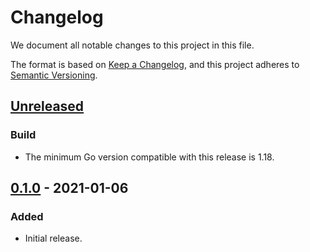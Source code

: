 # Changelog

We document all notable changes to this project in this file.

The format is based on [Keep a Changelog](https://keepachangelog.com/en/1.0.0/), and this project adheres to [Semantic Versioning](https://semver.org/spec/v2.0.0.html).

## [Unreleased]

### Build

* The minimum Go version compatible with this release is 1.18.

## [0.1.0] - 2021-01-06

### Added

* Initial release.

[Unreleased]: https://github.com/puppetlabs/leg/compare/mathutil/v0.1.0...HEAD
[0.1.0]: https://github.com/puppetlabs/leg/compare/ee7913021a8c7b3a36798be770c56acce2540816...mathutil/v0.1.0

